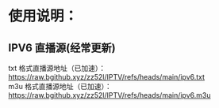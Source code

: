 # 使用说明：
## IPV6 直播源(经常更新)<br/>
txt 格式直播源地址（已加速）：https://raw.bgithub.xyz/zz52l/IPTV/refs/heads/main/ipv6.txt<br/>
m3u 格式直播源地址（已加速）：https://raw.bgithub.xyz/zz52l/IPTV/refs/heads/main/ipv6.m3u<br/>
